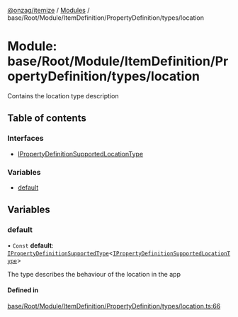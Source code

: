 [@onzag/itemize](../README.md) / [Modules](../modules.md) / base/Root/Module/ItemDefinition/PropertyDefinition/types/location

# Module: base/Root/Module/ItemDefinition/PropertyDefinition/types/location

Contains the location type description

## Table of contents

### Interfaces

- [IPropertyDefinitionSupportedLocationType](../interfaces/base_Root_Module_ItemDefinition_PropertyDefinition_types_location.IPropertyDefinitionSupportedLocationType.md)

### Variables

- [default](base_Root_Module_ItemDefinition_PropertyDefinition_types_location.md#default)

## Variables

### default

• `Const` **default**: [`IPropertyDefinitionSupportedType`](../interfaces/base_Root_Module_ItemDefinition_PropertyDefinition_types.IPropertyDefinitionSupportedType.md)\<[`IPropertyDefinitionSupportedLocationType`](../interfaces/base_Root_Module_ItemDefinition_PropertyDefinition_types_location.IPropertyDefinitionSupportedLocationType.md)\>

The type describes the behaviour of the location in the app

#### Defined in

[base/Root/Module/ItemDefinition/PropertyDefinition/types/location.ts:66](https://github.com/onzag/itemize/blob/59702dd5/base/Root/Module/ItemDefinition/PropertyDefinition/types/location.ts#L66)
